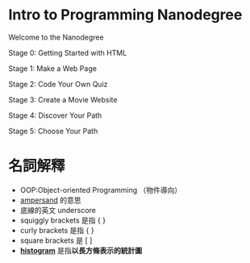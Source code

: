 # Intro to Programming Nanodegree

Welcome to the Nanodegree

Stage 0: Getting Started with HTML

Stage 1: Make a Web Page

Stage 2: Code Your Own Quiz

Stage 3: Create a Movie Website

Stage 4: Discover Your Path

Stage 5: Choose Your Path

# 名詞解釋

* OOP:Object-oriented Programming （物件導向）
* [ampersand](https://www.google.com.tw/webhp?sourceid=chrome-instant&ion=1&espv=2&ie=UTF-8#q=ampersand) 的意思
* 底線的英文 underscore
* squiggly brackets 是指 { }
* curly brackets 是指 { }
* square brackets 是 \[ \]
* [**histogram**](https://tw.dictionary.yahoo.com/dictionary?p=histogram) 是指**以長方條表示的統計圖**





